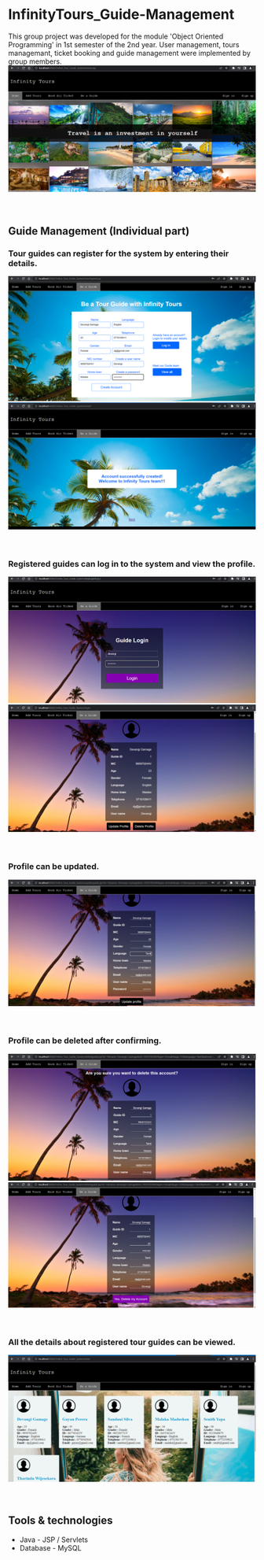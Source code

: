 # InfinityTours_Guide-Management
This group project was developed for the module 'Object Oriented Programming' in 1st semester of the 2nd year. User management, tours managemant, ticket booking and guide management were implemented by group members.
![](images/home.png)
<br/><br/><br/>

## Guide Management (Individual part)

### Tour guides can register for the system by entering their details.
![](images/add.png)
![](images/add2.png)
<br/><br/><br/>

### Registered guides can log in to the system and view the profile.
![](images/login.png)
![](images/profile.png)
<br/><br/><br/>

### Profile can be updated.
![](images/update.png)
<br/><br/><br/>

### Profile can be deleted after confirming.
![](images/delete.png)
![](images/delete2.png)
<br/><br/><br/>

### All the details about registered tour guides can be viewed.
![](images/all.png)
<br/><br/><br/>

## Tools & technologies
- Java - JSP / Servlets
- Database - MySQL
